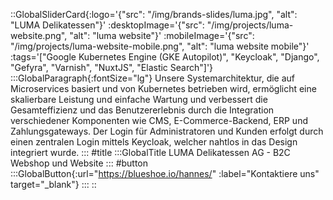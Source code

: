 ::GlobalSliderCard{:logo='{"src": "/img/brands-slides/luma.jpg", "alt": "LUMA Delikatessen"}' :desktopImage='{"src": "/img/projects/luma-website.png", "alt": "luma website"}' :mobileImage='{"src": "/img/projects/luma-website-mobile.png", "alt": "luma website mobile"}' :tags='["Google Kubernetes Engine (GKE Autopilot)", "Keycloak", "Django", "Gefyra", "Varnish", "NuxtJS", "Elastic Search"]'}
:::GlobalParagraph{:fontSize="lg"}
Unsere Systemarchitektur, die auf Microservices basiert und von Kubernetes betrieben wird, ermöglicht eine skalierbare Leistung und einfache Wartung und verbessert die Gesamteffizienz und das Benutzererlebnis durch die Integration verschiedener Komponenten wie CMS, E-Commerce-Backend, ERP und Zahlungsgateways. Der Login für Administratoren und Kunden erfolgt durch einen zentralen Login mittels Keycloak, welcher nahtlos in das Design integriert wurde.
:::
#title
:::GlobalTitle
LUMA Delikatessen AG - B2C Webshop und Website
:::
#button
:::GlobalButton{:url="https://blueshoe.io/hannes/" :label="Kontaktiere uns" target="_blank"}
:::
::